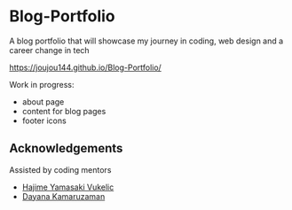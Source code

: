 # Blog-Portfolio
A blog portfolio that will showcase my journey in coding, web design and a career change in tech

https://joujou144.github.io/Blog-Portfolio/

Work in progress:
- about page
- content for blog pages
- footer icons

## Acknowledgements

Assisted by coding mentors
- [Hajime Yamasaki Vukelic](https://medium.com/@hayavuk)
- [Dayana Kamaruzaman](https://www.7thlumen.com/)
